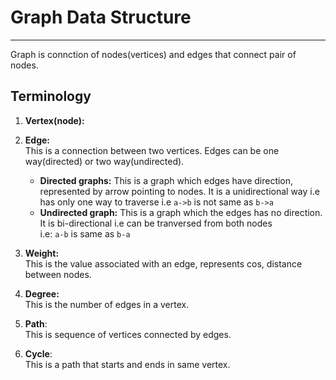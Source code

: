 #   Graph Data Structure
***
Graph is connction of nodes(vertices) and edges that connect pair of nodes.

## Terminology
1. __Vertex(node):__<br/>

2. __Edge:__ <br/>
This is a connection  between two vertices.
Edges can be one way(directed) or two way(undirected).
    - __Directed graphs:__
This is a graph which edges have direction, represented by arrow pointing to nodes.
It is a unidirectional way i.e has only one way to traverse i.e `a->b` is not same as `b->a`
    - __Undirected graph:__
This is a graph which the edges has no direction. It is bi-directional i.e can be tranversed from both nodes <br/>
i.e: `a-b` is same as `b-a`
3. __Weight:__<br/>
This is the value associated with an edge, represents cos, distance between nodes.

4. __Degree:__<br/>
This is the number of edges in a vertex.

5. __Path__:<br/>
This is sequence of vertices connected by edges.

6. __Cycle__:<br/>
This is a path that starts and ends in same vertex.
